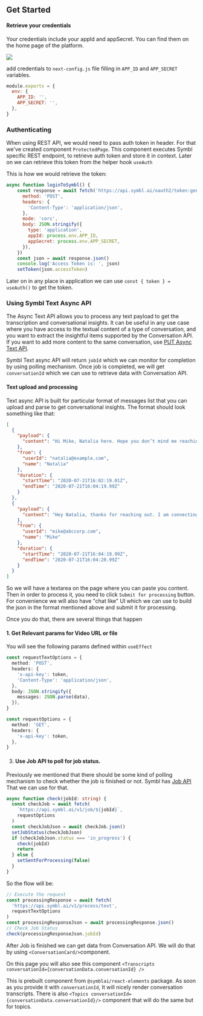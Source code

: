 ## Get Started

#### Retrieve your credentials

Your credentials include your appId and appSecret. You can find them on the home page of the platform.

![](https://docs.symbl.ai/images/credentials-faf6f434.png)

add credentials to `next-config.js` file filling in `APP_ID` and `APP_SECRET` variables.

```javascript
module.exports = {
  env: {
    APP_ID: '',
    APP_SECRET: '',
  },
}
```

### Authenticating

When using REST API, we would need to pass auth token in header. For that we've created component `ProtectedPage`. This component executes Symbl specific REST endpoint, to retrieve auth token and store it in context. Later on we can retrieve this token from the helper hook `useAuth`

This is how we would retrieve the token:

```javascript
async function loginToSymbl() {
    const response = await fetch('https://api.symbl.ai/oauth2/token:generate', {
      method: 'POST',
      headers: {
        'Content-Type': 'application/json',
      },
      mode: 'cors',
      body: JSON.stringify({
        type: 'application',
        appId: process.env.APP_ID,
        appSecret: process.env.APP_SECRET,
      }),
    })
    const json = await response.json()
    console.log('Access Token is: ', json)
    setToken(json.accessToken)
```

Later on in any place in application we can use `const { token } = useAuth()` to get the token.

### Using Symbl Text Async API

The Async Text API allows you to process any text payload to get the transcription and conversational insights. It can be useful in any use case where you have access to the textual content of a type of conversation, and you want to extract the insightful items supported by the Conversation API. If you want to add more content to the same conversation, use [PUT Async Text API](https://docs.symbl.ai/#text-api).

Symbl Text async API will return `jobId` which we can monitor for completion by using polling mechanism. Once job is completed, we will get `conversationId` which we can use to retrieve data with Conversation API.

#### Text upload and processing

Text async API is built for particular format of messages list that you can upload and parse to get conversational insights. The format should look something like that:

```json
[
  {
    "payload": {
      "content": "Hi Mike, Natalia here. Hope you don’t mind me reaching out. Who would be the best possible person to discuss internships and student recruitment at ABC Corp? Would you mind pointing me toward the right person and the best way to reach them? Thanks in advance for your help, I really appreciate it!"
    },
    "from": {
      "userId": "natalia@example.com",
      "name": "Natalia"
    },
    "duration": {
      "startTime": "2020-07-21T16:02:19.01Z",
      "endTime": "2020-07-21T16:04:19.99Z"
    }
  },
  {
    "payload": {
      "content": "Hey Natalia, thanks for reaching out. I am connecting you with Steve who handles recruitements for us."
    },
    "from": {
      "userId": "mike@abccorp.com",
      "name": "Mike"
    },
    "duration": {
      "startTime": "2020-07-21T16:04:19.99Z",
      "endTime": "2020-07-21T16:04:20.99Z"
    }
  }
]
```

So we will have a textarea on the page where you can paste you content. Then in order to process it, you need to click `Submit for processing` button.
For convenience we will also have "chat like" UI which we can use to build the json in the format mentioned above and submit it for processing.

Once you do that, there are several things that happen

#### 1. Get Relevant params for Video URL or file

You will see the following params defined within `useEffect`

```typescript
const requestTextOptions = {
  method: 'POST',
  headers: {
    'x-api-key': token,
    'Content-Type': 'application/json',
  },
  body: JSON.stringify({
    messages: JSON.parse(data),
  }),
}

const requestOptions = {
  method: 'GET',
  headers: {
    'x-api-key': token,
  },
}
```

3. #### Use Job API to poll for job status.

Previously we mentioned that there should be some kind of polling mechanism to check whether the job is finished or not. Symbl has [Job API](https://docs.symbl.ai/#job-api) That we can use for that.

```typescript
async function check(jobId: string) {
  const checkJob = await fetch(
    `https://api.symbl.ai/v1/job/${jobId}`,
    requestOptions
  )
  const checkJobJson = await checkJob.json()
  setJobStatus(checkJobJson)
  if (checkJobJson.status === 'in_progress') {
    check(jobId)
    return
  } else {
    setSentForProcessing(false)
  }
}
```

So the flow will be:

```typescript
// Execute the request
const processingResponse = await fetch(
  'https://api.symbl.ai/v1/process/text',
  requestTextOptions
)
const processingResponseJson = await processingResponse.json()
// Check Job Status
check(processingResponseJson.jobId)
```

After Job is finished we can get data from Conversation API. We will do that by using `<ConversationCard/>`component.

On this page you will also see this component `<Transcripts conversationId={conversationData.conversationId} />`

This is prebuilt component from `@symblai/react-elements` package. As soon as you provide it with `conversationId`, It will nicely render conversation transcripts. There is also `<Topics conversationId={conversationData.conversationId}/>` component that will do the same but for topics.
